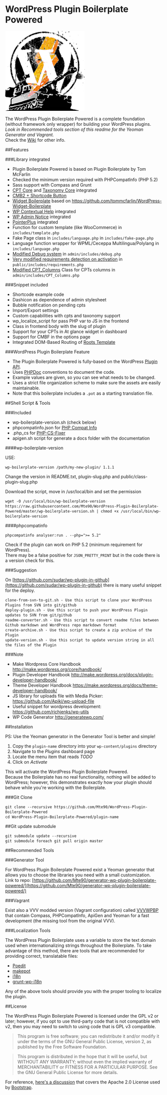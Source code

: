 # WordPress Plugin Boilerplate Powered
![Logo](./plugin-name/assets/icon-256x256.png)

The WordPress Plugin Boilerplate Powered is a complete foundation (without framework only wrapper) for building your WordPress plugins.  
*Look in Recommended tools section of this readme for the Yeoman Generator and Vagrant.*   
Check the [Wiki](https://github.com/sudar/wp-plugin-in-github/wiki) for other info.

##Features

###Library integrated

* Plugin Boilerplate Powered is based on Plugin Boilerplate by Tom McFarlin
* Checked the minimum version required with PHPCompatInfo (PHP 5.2)
* Sass support with Compass and Grunt
* [CPT Core](https://github.com/jtsternberg/CPT_Core) and [Taxonomy Core](https://github.com/jtsternberg/Taxonomy_Core) integrated
* [CMB2 + Shortcode Button](https://github.com/WebDevStudios/CMB2)
* [Widget Boilerplate](https://github.com/Mte90/WordPress-Widget-Boilerplate) based on https://github.com/tommcfarlin/WordPress-Widget-Boilerplate
* [WP Contextual Help](https://github.com/voceconnect/wp-contextual-help) integrated
* [WP Admin Notice](https://github.com/nathanielks/wordpress-admin-notice) integrated
* [PointerPlus](https://github.com/Mte90/pointerplus) integrated
* Function for custom template (like WooCommerce) in `includes/template.php`
* Fake Page class in `includes/language.php` in `includes/fake-page.php`
* Language function wrapper for WPML/Ceceppa Multilingua/Polylang in `includes/language.php`
* [Modified Debug system](https://github.com/benbalter/wordpress-plugin-boilerplate-classes) in `admin/includes/debug.php`
* [Very modified requirements detection on activation](https://github.com/dsawardekar/wp-requirements) in `public/includes/requirements.php`
* [Modified CPT_Columns](https://en.bainternet.info/custom-post-types-columns/) Class for CPTs columns in `admin/includes/CPT_Columns.php`

###Snippet included

* Shortcode example code
* Dashicon as dependence of admin stylesheet
* Bubble notification on pending cpts
* Import/Export settings
* Custom capabilities with cpts and taxonomy support
* wp_localize_script for pass PHP var to JS in the frontend
* Class in frontend body with the slug of plugin
* Support for your CPTs in At glance widget in dashboard
* Support for CMBF in the options page
* Integrated DOM-Based Routing of [Roots Template](https://github.com/roots/roots/blob/master/assets/js/_main.js)

###WordPress Plugin Boilerplate Feature
* The Plugin Boilerplate Powered is fully-based on the WordPress [Plugin API](http://codex.wordpress.org/Plugin_API).
* Uses [PHPDoc](http://en.wikipedia.org/wiki/PHPDoc) conventions to document the code.
* Example values are given, so you can see what needs to be changed.
* Uses a strict file organization scheme to make sure the assets are easily maintainable.
* Note that this boilerplate includes a `.pot` as a starting translation file.

##Shell Script & Tools

###Included

* wp-boilerplate-version.sh (check below)
* phpcompatinfo.json for [PHP Compat Info](https://github.com/llaville/php-compat-info)
* .php_cs for [PHP-CS-Fixer](https://github.com/fabpot/PHP-CS-Fixer)
* apigen.sh script for generate a docs folder with the documentation

####wp-boilerplate-version

USE:

```
wp-boilerplate-version /path/my-new-plugin/ 1.1.1
```
Change the version in README.txt, plugin-slug.php and public/class-plugin-slug.php

Download the script, move in /usr/local/bin and set the permission 
```
wget -O /usr/local/bin/wp-boilerplate-version https://raw.githubusercontent.com/Mte90/WordPress-Plugin-Boilerplate-Powered/master/wp-boilerplate-version.sh | chmod +x /usr/local/bin/wp-boilerplate-version
```

####phpcompatinfo

```
phpcompatinfo analyser:run . --php=">= 5.2"
```

Check if the plugin can work on PHP 5.2 (minimum requirement for WordPress).  
There may be a false positive for ```JSON_PRETTY_PRINT``` but in the code there is a version check for this.

###Suggestion

On [https://github.com/sudar/wp-plugin-in-github](https://github.com/sudar/wp-plugin-in-github) there is many useful snippet for the deploy.  

    clone-from-svn-to-git.sh - Use this script to clone your WordPress Plugins from SVN into git/github
    deploy-plugin.sh - Use this script to push your WordPress Plugin updates to SVN from git/github
    readme-converter.sh - Use this script to convert readme files between Github markdown and WordPress repo markdown format
    create-archive.sh - Use this script to create a zip archive of the Plugin
    update-version.sh - Use this script to update version string in all the files of the Plugin

###Note

* Make Wordpress Core Handbook http://make.wordpress.org/core/handbook/
* Plugin Developer Handbook http://make.wordpress.org/docs/plugin-developer-handbook/
* Theme Developer Handbook https://make.wordpress.org/docs/theme-developer-handbook/
* JS library for uploads file with Media Picker: https://github.com/Apiki/wp-upload-file
* Useful snippet for wordpress development: https://github.com/richjenks/wp-utils
* WP Code Generator http://generatewp.com/

##Installation

PS: Use the Yeoman generator in the Generator Tool is better and simple!

1. Copy the `plugin-name` directory into your `wp-content/plugins` directory
2. Navigate to the *Plugins* dashboard page
3. Locate the menu item that reads *TODO*
4. Click on *Activate*

This will activate the WordPress Plugin Boilerplate Powered.  
Because the Boilerplate has no real functionality, nothing will be added to WordPress; however, this demonstrates exactly how your plugin should behave while you're working with the Boilerplate.

###Git Clone
	
	git clone --recursive https://github.com/Mte90/WordPress-Plugin-Boilerplate-Powered
	cd WordPress-Plugin-Boilerplate-Powered/plugin-name

##Git update submodule

    git submodule update --recursive
    git submodule foreach git pull origin master

##Recommended Tools

###Generator Tool

For WordPress Plugin Boilerplate Powered exist a Yeoman generator that allows you to choose the libraries you need with a small customization.  
Link to repo: [https://github.com/Mte90/generator-wp-plugin-boilerplate-powered/](https://github.com/Mte90/generator-wp-plugin-boilerplate-powered/)

###Vagrant

Exist also a VVV modded version (Vagrant configuration) called [VVVWPBP](https://github.com/Mte90/VVVWPBP) that contain Compass, PHPCompatInfo, ApiGen and Yeoman for a fast development (the missing tool from the original VVV).

###Localization Tools

The WordPress Plugin Boilerplate uses a variable to store the text domain used when internationalizing strings throughout the Boilerplate. To take advantage of this method,
there are tools that are recommended for providing correct, translatable files:

* [Poedit](http://www.poedit.net/)
* [makepot](http://i18n.svn.wordpress.org/tools/trunk/)
* [i18n](https://github.com/grappler/i18n)
* [grunt-wp-i18n](https://github.com/blazersix/grunt-wp-i18n)

Any of the above tools should provide you with the proper tooling to localize the plugin.

##License

The WordPress Plugin Boilerplate Powered is licensed under the GPL v2 or later; however, if you opt to use third-party code that is not compatible with v2, then you may need to switch to using code that is GPL v3 compatible.

> This program is free software; you can redistribute it and/or modify
it under the terms of the GNU General Public License, version 2, as
published by the Free Software Foundation.

> This program is distributed in the hope that it will be useful,
but WITHOUT ANY WARRANTY; without even the implied warranty of
MERCHANTABILITY or FITNESS FOR A PARTICULAR PURPOSE.  See the
GNU General Public License for more details.

For reference, [here's a discussion](http://make.wordpress.org/themes/2013/03/04/licensing-note-apache-and-gpl/) that covers the Apache 2.0 License used by [Bootstrap](http://twitter.github.io/bootstrap/).
